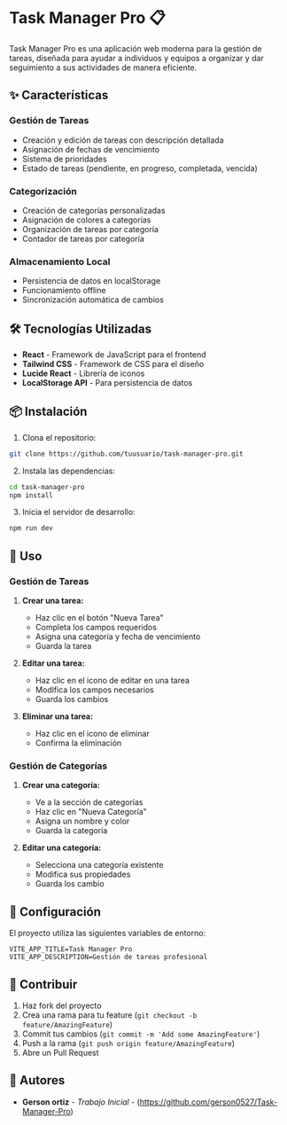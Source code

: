 # Task Manager Pro 📋

Task Manager Pro es una aplicación web moderna para la gestión de tareas, diseñada para ayudar a individuos y equipos a organizar y dar seguimiento a sus actividades de manera eficiente.

## ✨ Características

### Gestión de Tareas
- Creación y edición de tareas con descripción detallada
- Asignación de fechas de vencimiento
- Sistema de prioridades
- Estado de tareas (pendiente, en progreso, completada, vencida)

### Categorización
- Creación de categorías personalizadas 
- Asignación de colores a categorías
- Organización de tareas por categoría 
- Contador de tareas por categoría

### Almacenamiento Local
- Persistencia de datos en localStorage
- Funcionamiento offline
- Sincronización automática de cambios

## 🛠️ Tecnologías Utilizadas

- **React** - Framework de JavaScript para el frontend
- **Tailwind CSS** - Framework de CSS para el diseño
- **Lucide React** - Librería de iconos
- **LocalStorage API** - Para persistencia de datos

## 📦 Instalación

1. Clona el repositorio:
```bash
git clone https://github.com/tuusuario/task-manager-pro.git
```

2. Instala las dependencias:
```bash
cd task-manager-pro
npm install
```

3. Inicia el servidor de desarrollo:
```bash
npm run dev
```

## 🚀 Uso

### Gestión de Tareas

1. **Crear una tarea:**
   - Haz clic en el botón "Nueva Tarea"
   - Completa los campos requeridos
   - Asigna una categoría y fecha de vencimiento
   - Guarda la tarea

2. **Editar una tarea:**
   - Haz clic en el icono de editar en una tarea
   - Modifica los campos necesarios
   - Guarda los cambios

3. **Eliminar una tarea:**
   - Haz clic en el icono de eliminar
   - Confirma la eliminación

### Gestión de Categorías

1. **Crear una categoría:**
   - Ve a la sección de categorías
   - Haz clic en "Nueva Categoría"
   - Asigna un nombre y color
   - Guarda la categoría

2. **Editar una categoría:**
   - Selecciona una categoría existente
   - Modifica sus propiedades
   - Guarda los cambio

## 🔧 Configuración

El proyecto utiliza las siguientes variables de entorno:

```env
VITE_APP_TITLE=Task Manager Pro
VITE_APP_DESCRIPTION=Gestión de tareas profesional
```

## 🤝 Contribuir

1. Haz fork del proyecto
2. Crea una rama para tu feature (`git checkout -b feature/AmazingFeature`)
3. Commit tus cambios (`git commit -m 'Add some AmazingFeature'`)
4. Push a la rama (`git push origin feature/AmazingFeature`)
5. Abre un Pull Request


## 👥 Autores

* **Gerson ortiz** - *Trabajo Inicial* - (https://github.com/gerson0527/Task-Manager-Pro)
